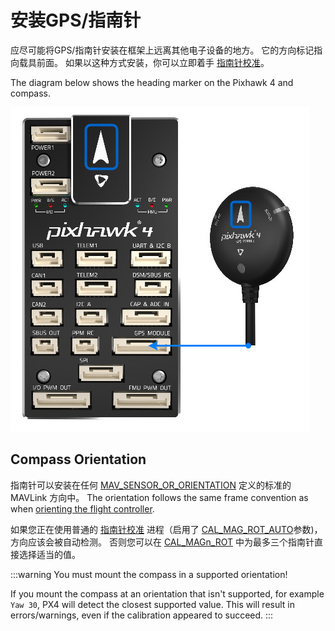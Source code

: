 # 安装GPS/指南针

应尽可能将GPS/指南针安装在框架上远离其他电子设备的地方。 它的方向标记指向载具前面。 如果以这种方式安装，你可以立即着手 [指南针校准](../config/compass.md#performing-the-calibration)。

The diagram below shows the heading marker on the Pixhawk 4 and compass.

![Connect compass/GPS to Pixhawk 4](../../assets/flight_controller/pixhawk4/pixhawk4_compass_gps.jpg)

## Compass Orientation

指南针可以安装在任何 [MAV_SENSOR_OR_ORIENTATION](https://mavlink.io/en/messages/common.html#MAV_SENSOR_ORIENTATION) 定义的标准的 MAVLink 方向中。 The orientation follows the same frame convention as when [orienting the flight controller](../config/flight_controller_orientation.md#calculating-orientation).

如果您正在使用普通的 [指南针校准](../config/compass.md) 进程（启用了 [CAL_MAG_ROT_AUTO](../advanced_config/parameter_reference.md#CAL_MAG_ROT_AUTO)参数)，方向应该会被自动检测。 否则您可以在 [CAL_MAGn_ROT](../advanced_config/parameter_reference.md#CAL_MAG1_ROT) 中为最多三个指南针直接选择适当的值。

:::warning
You must mount the compass in a supported orientation!

If you mount the compass at an orientation that isn't supported, for example `Yaw 30`, PX4 will detect the closest supported value. This will result in errors/warnings, even if the calibration appeared to succeed.
:::
